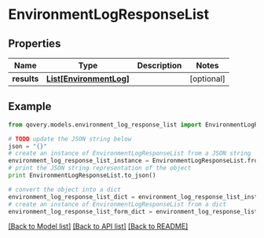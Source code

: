 # EnvironmentLogResponseList


## Properties
Name | Type | Description | Notes
------------ | ------------- | ------------- | -------------
**results** | [**List[EnvironmentLog]**](EnvironmentLog.md) |  | [optional] 

## Example

```python
from qovery.models.environment_log_response_list import EnvironmentLogResponseList

# TODO update the JSON string below
json = "{}"
# create an instance of EnvironmentLogResponseList from a JSON string
environment_log_response_list_instance = EnvironmentLogResponseList.from_json(json)
# print the JSON string representation of the object
print EnvironmentLogResponseList.to_json()

# convert the object into a dict
environment_log_response_list_dict = environment_log_response_list_instance.to_dict()
# create an instance of EnvironmentLogResponseList from a dict
environment_log_response_list_form_dict = environment_log_response_list.from_dict(environment_log_response_list_dict)
```
[[Back to Model list]](../README.md#documentation-for-models) [[Back to API list]](../README.md#documentation-for-api-endpoints) [[Back to README]](../README.md)


